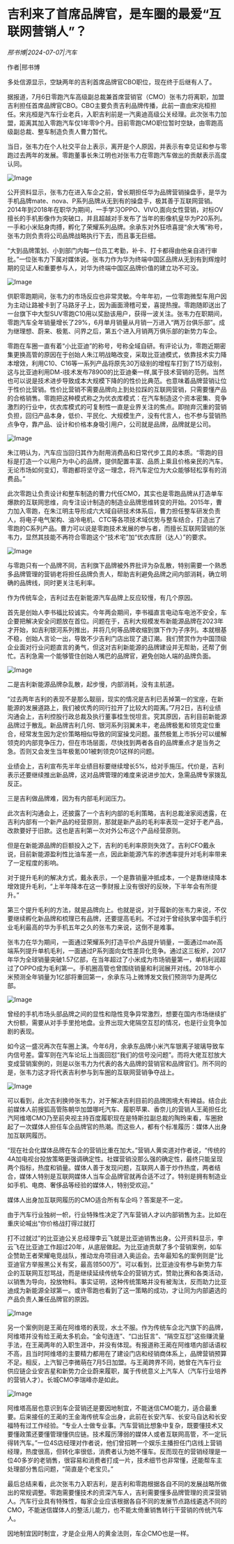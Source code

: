 # 吉利来了首席品牌官，是车圈的最爱“互联网营销人”？

*邢书博|2024-07-07|汽车*

作者|邢书博

多处信源显示，空缺两年的吉利首席品牌官CBO职位，现在终于后继有人了。

据报道，7月6日零跑汽车高级副总裁兼首席营销官（CMO）张韦力将离职，加盟吉利担任首席品牌官CBO。CBO主要负责吉利品牌传播，此前一直由宋兆桓担任。宋兆桓是汽车行业老兵，入职吉利前是一汽奥迪高级公关经理。此次张韦力加盟，距离其加入零跑汽车仅1年零9个月。目前零跑CMO职位暂时空缺，由零跑高级副总裁、整车制造负责人曹力暂代。

当日，张韦力在个人社交平台上表示，离开是个人原因，并表示有幸见证和参与零跑过去两年的发展。零跑董事长朱江明也对张韦力在零跑汽车做出的贡献表示高度认同。

![Image](http://static.ylzbl.com/uploads/ueditor/php/upload/image/20240707/1720364323225061.jpeg)

公开资料显示，张韦力在进入车企之前，曾长期担任华为品牌营销操盘手，是华为手机品牌mate、nova、P系列品牌从无到有的操盘手，极其善于互联网营销。2014年到2018年在职华为期间，一手学习OPPO、VIVO,面向女性营销，对标OV擅长的手机影像作为突破口，并且超越对手发布了当年的影像机皇华为P20系列。一手和小米贴身肉搏，孵化了荣耀系列品牌。余承东对外狂喷喜提“余大嘴”称号，张韦力则负责将公司品牌战略执行下去，而且事无巨细。

“大到品牌策划、小到部门内每一位员工考勤，补卡、打卡都得由他亲自进行审批。”一位张韦力下属对媒体说。张韦力作为华为终端中国区品牌从无到有到辉煌时期的见证人和重要参与人，对华为终端中国区品牌价值的建立功不可没。

![Image](http://static.ylzbl.com/uploads/ueditor/php/upload/image/20240707/1720364324636824.jpeg)

供职零跑期间，张韦力的市场反应也非常灵敏。今年年初，一位零跑微型车用户因为主动让路被卡到了马路牙子上，因为画面滑稽可爱，喜提热搜。零跑随即送出了一台旗下中大型SUV零跑C10用以奖励该用户，获得一波关注。张韦力在职期间，零跑汽车全年销量增长了29%，6月单月销量从月销一万进入“两万台俱乐部”。成为继理想、蔚来、极氪、问界之后，第五个进入月销两万俱乐部的新势力车企。

零跑在车圈一直有着“小比亚迪”的称号，号称全域自研。有评论认为，零跑近期密集更换高管的原因在于创始人朱江明战略改变，采取比亚迪模式，依靠技术实力降本增效，利用C10、C16等一系列产品将原先30万级别的增程车打到了15万级别，这与比亚迪利用DM-i技术发布78900的比亚迪秦一样,属于技术营销的范例。当然也可以说是技术进步导致成本大规模下降的的性价比典范。也意味着品牌营销让位于性价比营销。性价比营销不需要品牌向上到处拉踩的互联网营销，只需要懂产品的合格销售。零跑把这种模式称之为优衣库模式：在汽车制造这个资本密集、竞争激烈的行业中，优衣库模式的可复制性一直是业界关注的焦点。即抛弃沉重的营销负担，回归产品本身，低价、平民化、大规模生产，没有代言人，也不参与营销热点争夺，靠产品、设计和价格本身吸引用户，公司就是品牌，品牌就是公司。

![Image](http://static.ylzbl.com/uploads/ueditor/php/upload/image/20240707/1720364324183079.jpeg)

朱江明认为，汽车应当回归其作为耐用消费品和日常代步工具的本质。“零跑的目标是打造一个以用户为中心的品牌，提供配置丰富、品质上乘且价格亲民的汽车。无论市场如何变幻，零跑都将坚守这一理念，将汽车定位为大众能够轻松享有的消费品。”

此次零跑让负责设计和整车制造的曹力代任CMO，其实也是零跑品牌从打造单车爆款的互联网思维，向专注设计制造的制造业品牌思维转变的开始。2015年，曹力加入零跑，在朱江明主导形成六大域自研技术体系后，曹力担任整车研发负责人，将电子电气架构、油冷电机、CTC等各项技术域优势与整车结合，打造出了零跑的C系列产品。曹力可以说是零跑技术发展的参与者，而擅长互联网营销的张韦力，显然其技能不再符合零跑这个“技术宅”加“优衣库厨（达人）”的要求。

![Image](http://static.ylzbl.com/uploads/ueditor/php/upload/image/20240707/1720364325538442.jpeg)

与零跑只有一个品牌不同，吉利旗下品牌被外界批评为杂乱散，特别需要一个熟悉多品牌管理的营销老将担任品牌负责人，帮助吉利避免品牌之间内部消耗，确立明确的品牌线，同时更关注毛利率。

作为传统车企，吉利过去在新能源汽车品牌上反应较慢，有几个原因。

首先是创始人李书福比较诚实。今年两会期间，李书福直言电动车电池不安全，车企要把解决安全问题放在首位。问题在于，吉利大规模发布新能源品牌在2023年才开始，如吉利银河系列推出，并将几何等品牌收缩到旗下作为子序列。本就根基不稳，创始人言论一出，导致不少吉利门店出现了退订潮。我们赞赏作为中国顶级企业面对行业问题直言的勇气，但这对吉利新能源的品牌建设并无帮助，还帮了倒忙。吉利急需一个能够管住创始人嘴巴的品牌官，避免创始人端的品牌负面。

![Image](http://static.ylzbl.com/uploads/ueditor/php/upload/image/20240707/1720364325743907.jpeg)

二是吉利新能源品牌杂乱散，起步慢，内部消耗，没有主航道。

“过去两年吉利的表现不是那么靓丽，现实的情况是吉利已丢掉第一的宝座，在新能源的发展道路上，我们被优秀的同行拉开了比较大的距离。”7月2日，吉利业绩沟通会上，吉利控股行政总裁及执行董事桂生悦坦言。究其原因，吉利目前新能源品牌过于散乱。新品牌吉利几何、银河系列羽翼未丰，老品牌极氪和领克定位重合，经常发生因为定价策略相似导致的同室操戈问题。虽然极氪上市拆分可以缓解领克的内部竞争压力，但在市场层面，尽快找到两者各自的品牌重点才是当务之急。否则又会发生当年极氪001被刺领克01这样的问题。

业绩会上，吉利宣布先半年业绩目标要继续增长5%，给对手施压。代价是，吉利表示还要继续推出新品牌，这对品牌管理的难度来说进步加大，急需品牌专家拨乱反正。

三是吉利做品牌难，因为有内部毛利润压力。

此次吉利沟通会上，还披露了一个吉利内部的毛利策略，吉利总裁淦家阅透露，在吉利内部有一个新产品的经营原则，那就是新产品的毛利率表现一定好于老产品，改款要好于旧款。这也是吉利第一次对外公布这个产品经营原则。

但是在新能源品牌的巨额投入之下，吉利的毛利率原则失效了。吉利CFO戴永说，目前新能源盈利性比油车差一点，因此新能源汽车的渗透率提升对毛利率带来了一定程度的影响。

对于提升毛利的解决方式，戴永表示，一个是靠销量冲抵成本，一个是靠继续降本增效提升毛利，“上半年降本在这一季财报上没有很好的反映，下半年会有所提升。”

第三个提升毛利的方法，就是品牌向上。也就是说，对于履新的张韦力来说，不仅要继续孵化新品牌和梳理已有品牌，还要提高毛利。不过对于曾经执掌中国手机行业毛利最高的华为手机五年之久的张韦力来说，这倒不是难事。

张韦力在华为期间，一面通过荣耀系列打造平价产品提升销量，一面通过mate高端系列提升单机毛利，一面通过P系列面向女性差异化竞争。通过这三板斧，2017年华为全球销量突破1.57亿部，在当年超过了小米成为市场销量第一，单机利润超过了OPPO成为毛利第一。手机圈高管也曾围绕销量和利润展开对线。2018年小米预测全年销量为1亿部将重回第一，余承东马上微博发文我们预测华为是两亿部。

![Image](http://static.ylzbl.com/uploads/ueditor/php/upload/image/20240707/1720364326310505.jpeg)

曾经的手机市场头部品牌之间的显性和隐性竞争异常激烈，想要在国内市场继续扩大份额，需要从对手手里抢地盘。业界出现大佬隔空互怼的情况，也是行业竞争加剧的表现。

如今这一盛况再次在车圈上演。今年6月，余承东品牌小米汽车银离子玻璃导致车内信号差。雷军则在汽车论坛上当面回怼“我们的信号没问题”。而将大佬互怼放大变成营销案例的，则是以张韦力为代表的各大品牌的营销官和品牌官们。所不同的是，张韦力这才将代表吉利参与到车圈的互联网营销争夺战上。

![Image](http://static.ylzbl.com/uploads/ueditor/php/upload/image/20240707/1720364327737625.jpeg)

可以看到，此次吉利换帅张韦力，对于解决吉利目前的品牌困境大有裨益。结合此前媒体人前搜狐高管陈朝华加盟哪吒汽车、履职苹果、香奈儿的营销人王蔺担任北汽阿维塔CMO乃至前央视主持百度履职现在是特斯拉副总裁的陶玲来看，车圈掀起了一次媒体人担任车企品牌官的热潮。而这些人，都有个标准履历：媒体人出身加互联网履历。

“现在社会化媒体品牌在车企的营销比重在加大。”营销人黄奕道对作者说，“传统的4A加电视台投放策略更强调确定性。社媒营销没那么强的确定性，最终只能呈现两个指标，热度和销量。媒体人善于发现问题，互联网人善于炒作热度，两者结合，媒体人特别是互联网媒体人当车企品牌官就再合适不过了。特别是拥有制造业如手机、电商、奢侈品等经验的媒体人，特别受欢迎。”

媒体人出身加互联网履历的CMO适合所有车企吗？答案是不一定。

由于汽车行业独树一帜，行业特殊性决定了汽车营销人才以内部销售为主。比如在重庆论喊出“你价格战打得过就打

 

打不过就过”的比亚迪公关总经理李云飞就是比亚迪销售出身。公开资料显示，李云飞在比亚迪工作超过20年，从底层做起。为比亚迪贡献了多个营销案例，如车企赞助王者荣耀电竞战队，推动龙舟项目进入奥运会。去年最知名的案例则是“比亚迪官方举报黑公关有奖，最高领500万”。可以看到，比亚迪没有参与新势力车企的互联网互怼骂战，而是继续延续传统车企的营销方式，赞助比赛和各类活动，以销售为导向，投放物料。事实证明，这种传统策略并没有被淘汰，反而助力比亚迪成为新能源全球第一。或许零跑也看到了这一策略的成功，才让同为内部遴选的产品负责人兼任品牌官的原因。

![Image](http://static.ylzbl.com/uploads/ueditor/php/upload/image/20240707/1720364327563651.jpeg)

另一个案例则是王蔺在阿维塔的表现，水土不服。作为传统车企北汽旗下的品牌，阿维塔并没有给王蔺太多机会。“金句连连”、“口出狂言”、“隔空互怼”这些赚流量手法，在王蔺两年的入职生涯中，并没有体现。有报道称王蔺在阿维塔内部话语权不高，且当时阿维塔的主要精力都用在了建设门店和经销商体系上，品牌营销预算不足。相反，上汽智己李微萌在7月5日加盟。与王蔺跨界不同，她曾在汽车行业供应链企业安吉星和新势力企业蔚来履职，属于传统意义上汽车人（汽车行业培养的营销人才）。长城CMO李瑞峰亦是如此。

![Image](http://static.ylzbl.com/uploads/ueditor/php/upload/image/20240707/1720364328175902.jpeg)

阿维塔高层也意识到车企营销还是要因地制宜，不能迷信CMO能力，适合最重要。后来接任的王蔺的王金海传统车企出身，此前在长安汽车、长安马自达和长安福特有过工作经验。“专业人士做专业事。汽车营销比想象中复杂，既要懂技术又要懂政策还要懂管理懂供应链。技术履历薄弱的媒体人或者互联网高管，不一定玩得转汽车。”一位4S店经理对作者说，他们曾招聘一个娱乐主播担任门店线上营销经理，热度很高，但转化率很低，消费者认为她不懂车。反而现在的营销经理是一位40多岁的老销售，很容易和消费者打成一片，技术细节也非常懂，还能帮车主处理部分售后问题，“简直是个老宝贝。”

最后总结来看，此次张韦力入职吉利，是吉利和零跑根据各自不同的发展战略所做出的常规调整。零跑需要懂技术的资深汽车人，吉利需要懂多品牌管理的资深营销人。汽车行业具有特殊性，每家企业应该根据各自不同的发展节点路线遴选不同的CMO，不能迷信媒体人的整活儿能力，也不能太倚重销售转行干营销的传统汽车人。

因地制宜因时制宜，才是企业用人的黄金法则，车企CMO也是一样。

